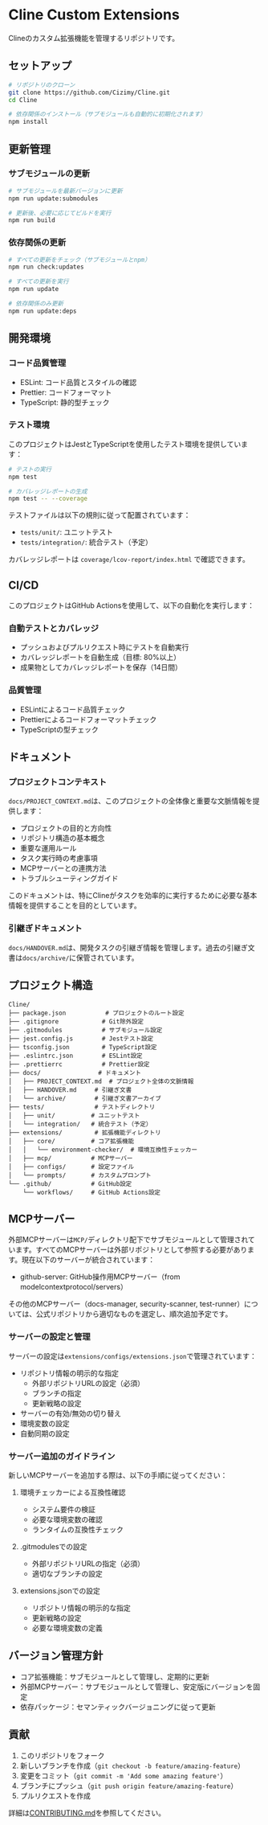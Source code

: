 # Cline Custom Extensions

Clineのカスタム拡張機能を管理するリポジトリです。

## セットアップ

```bash
# リポジトリのクローン
git clone https://github.com/Cizimy/Cline.git
cd Cline

# 依存関係のインストール（サブモジュールも自動的に初期化されます）
npm install
```

## 更新管理

### サブモジュールの更新

```bash
# サブモジュールを最新バージョンに更新
npm run update:submodules

# 更新後、必要に応じてビルドを実行
npm run build
```

### 依存関係の更新

```bash
# すべての更新をチェック（サブモジュールとnpm）
npm run check:updates

# すべての更新を実行
npm run update

# 依存関係のみ更新
npm run update:deps
```

## 開発環境

### コード品質管理

- ESLint: コード品質とスタイルの確認
- Prettier: コードフォーマット
- TypeScript: 静的型チェック

### テスト環境

このプロジェクトはJestとTypeScriptを使用したテスト環境を提供しています：

```bash
# テストの実行
npm test

# カバレッジレポートの生成
npm test -- --coverage
```

テストファイルは以下の規則に従って配置されています：

- `tests/unit/`: ユニットテスト
- `tests/integration/`: 統合テスト（予定）

カバレッジレポートは `coverage/lcov-report/index.html` で確認できます。

## CI/CD

このプロジェクトはGitHub Actionsを使用して、以下の自動化を実行します：

### 自動テストとカバレッジ

- プッシュおよびプルリクエスト時にテストを自動実行
- カバレッジレポートを自動生成（目標: 80%以上）
- 成果物としてカバレッジレポートを保存（14日間）

### 品質管理

- ESLintによるコード品質チェック
- Prettierによるコードフォーマットチェック
- TypeScriptの型チェック

## ドキュメント

### プロジェクトコンテキスト

`docs/PROJECT_CONTEXT.md`は、このプロジェクトの全体像と重要な文脈情報を提供します：

- プロジェクトの目的と方向性
- リポジトリ構造の基本概念
- 重要な運用ルール
- タスク実行時の考慮事項
- MCPサーバーとの連携方法
- トラブルシューティングガイド

このドキュメントは、特にClineがタスクを効率的に実行するために必要な基本情報を提供することを目的としています。

### 引継ぎドキュメント

`docs/HANDOVER.md`は、開発タスクの引継ぎ情報を管理します。過去の引継ぎ文書は`docs/archive/`に保管されています。

## プロジェクト構造

```
Cline/
├── package.json           # プロジェクトのルート設定
├── .gitignore            # Git除外設定
├── .gitmodules           # サブモジュール設定
├── jest.config.js        # Jestテスト設定
├── tsconfig.json         # TypeScript設定
├── .eslintrc.json        # ESLint設定
├── .prettierrc           # Prettier設定
├── docs/                # ドキュメント
│   ├── PROJECT_CONTEXT.md  # プロジェクト全体の文脈情報
│   ├── HANDOVER.md     # 引継ぎ文書
│   └── archive/        # 引継ぎ文書アーカイブ
├── tests/              # テストディレクトリ
│   ├── unit/          # ユニットテスト
│   └── integration/   # 統合テスト（予定）
├── extensions/         # 拡張機能ディレクトリ
│   ├── core/          # コア拡張機能
│   │   └── environment-checker/  # 環境互換性チェッカー
│   ├── mcp/           # MCPサーバー
│   ├── configs/       # 設定ファイル
│   └── prompts/       # カスタムプロンプト
└── .github/           # GitHub設定
    └── workflows/     # GitHub Actions設定
```

## MCPサーバー

外部MCPサーバーは`MCP/`ディレクトリ配下でサブモジュールとして管理されています。すべてのMCPサーバーは外部リポジトリとして参照する必要があります。現在以下のサーバーが統合されています：

- github-server: GitHub操作用MCPサーバー（from modelcontextprotocol/servers）

その他のMCPサーバー（docs-manager, security-scanner, test-runner）については、公式リポジトリから適切なものを選定し、順次追加予定です。

### サーバーの設定と管理

サーバーの設定は`extensions/configs/extensions.json`で管理されています：

- リポジトリ情報の明示的な指定
  - 外部リポジトリURLの設定（必須）
  - ブランチの指定
  - 更新戦略の設定
- サーバーの有効/無効の切り替え
- 環境変数の設定
- 自動同期の設定

### サーバー追加のガイドライン

新しいMCPサーバーを追加する際は、以下の手順に従ってください：

1. 環境チェッカーによる互換性確認
   - システム要件の検証
   - 必要な環境変数の確認
   - ランタイムの互換性チェック

2. .gitmodulesでの設定
   - 外部リポジトリURLの指定（必須）
   - 適切なブランチの設定

3. extensions.jsonでの設定
   - リポジトリ情報の明示的な指定
   - 更新戦略の設定
   - 必要な環境変数の定義

## バージョン管理方針

- コア拡張機能：サブモジュールとして管理し、定期的に更新
- 外部MCPサーバー：サブモジュールとして管理し、安定版にバージョンを固定
- 依存パッケージ：セマンティックバージョニングに従って更新

## 貢献

1. このリポジトリをフォーク
2. 新しいブランチを作成（`git checkout -b feature/amazing-feature`）
3. 変更をコミット（`git commit -m 'Add some amazing feature'`）
4. ブランチにプッシュ（`git push origin feature/amazing-feature`）
5. プルリクエストを作成

詳細は[CONTRIBUTING.md](CONTRIBUTING.md)を参照してください。
